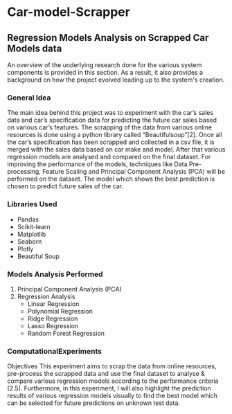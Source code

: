 # Car-model-Scrapper
<h2>Regression Models Analysis on Scrapped Car Models data</h2>

An overview of the underlying research done for the various system components is provided in this section. As a result, it also provides a background on how the project evolved leading up to the system's creation.

<h3>General Idea</h3>
The main idea behind this project was to experiment with the car’s sales data and car’s specification data for predicting the future car sales based on various car’s features. The scrapping of the data from various online resources is done using a python library called “Beautifulsoup”[2]. Once all the car’s specification has been scrapped and collected in a csv file, it is merged with the sales data based on car make and model. After that various regression models are analysed and compared on the final dataset. For improving the performance of the models, techniques like Data Pre-processing, Feature Scaling and Principal Component Analysis (PCA) will be performed on the dataset. The model which shows the best prediction is chosen to predict future sales of the car.

<h3>Libraries Used</h3>
<ul>
  <li>Pandas</li>
  <li>Scikit-learn</li>
  <li>Matplotlib</li>
  <li>Seaborn</li>
  <li>Plotly</li>
  <li>Beautiful Soup</li>
 </ul>

<h3>Models Analysis Performed</h3>
<ol>
  <li>Principal Component Analysis (PCA)</li>
  <li>
    Regression Analysis
    <ul>
      <li>Linear Regression</li>
      <li>Polynomial Regression</li>
      <li>Ridge Regression</li>
      <li>Lasso Regression</li>
      <li>Random Forest Regression</li>
     </ul>
  </li>
</ol>

<h3>ComputationalExperiments</h3>
Objectives
This experiment aims to scrap the data from online resources, pre-process the scrapped data and use the final dataset to analyse & compare various regression models according to the performance criteria [2.5]. Furthermore, in this experiment, I will also highlight the prediction results of various regression models visually to find the best model which can be selected for future predictions on unknown test data.
